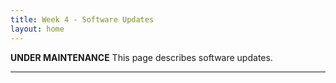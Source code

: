 ```yaml
---
title: Week 4 - Software Updates
layout: home
---
```


**********UNDER MAINTENANCE**********
This page describes software updates.

----
